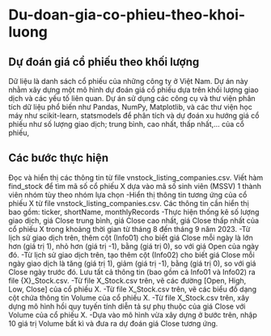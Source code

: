 # Du-doan-gia-co-phieu-theo-khoi-luong
## Dự đoán giá cổ phiếu theo khối lượng 

Dữ liệu là danh sách cổ phiếu của những công ty ở Việt Nam. Dự án này nhằm xây dựng một mô hình dự đoán giá cổ phiếu dựa trên khối lượng giao dịch và các yếu tố liên quan. Dự án sử dụng các công cụ và thư viện phân tích dữ liệu phổ biến như Pandas, NumPy, Matplotlib, và các thư viện học máy như scikit-learn, statsmodels để phân tích và dự đoán xu hướng giá cổ phiếu như số lượng giao dịch; trung bình, cao nhất, thấp nhất,... của cổ phiếu, 

## Các bước thực hiện
Đọc và hiển thị các thông tin từ file vnstock_listing_companies.csv.
Viết hàm find_stock để tìm mã số cổ phiếu X dựa vào mã số sinh viên (MSSV) 1 thành viên nhóm tùy theo nhóm lựa chọn
-Hiển thị thông tin tương ứng của cổ phiếu X từ file vnstock_listing_companies.csv. Các thông tin cần hiển thị bao gồm: ticker, shortName, monthlyRecords
-Thực hiện thống kê số lượng giao dịch, giá Close trung bình, giá Close cao nhất, giá Close thấp nhất của cổ phiếu X trong khoảng thời gian từ tháng 8 đến tháng 9 năm 2023.
-Từ lịch sử giao dịch trên, thêm cột (Info01) cho biết giá Close mỗi ngày là lớn hơn (giá trị 1), nhỏ hơn (giá trị -1), bằng (giá trị 0), so với giá Open của ngày đó.
-Từ lịch sử giao dịch trên, tạo thêm cột (Info02) cho biết giá Close mỗi ngày giao dịch là tăng (giá trị 1), giảm (giá trị -1), bằng (giá trị 0), so với giá Close ngày trước đó. Lưu tất cả thông tin (bao gồm cả Info01 và Info02) ra file {X}_Stock.csv.
-Từ file X_Stock.csv trên, vẽ các đường [Open, High, Low, Close] của cổ phiếu X.
-Từ file X_Stock.csv trên, vẽ các biểu đồ dạng cột chứa thông tin Volume của cổ phiếu X.
-Từ file X_Stock.csv trên, xây dựng mô hình hồi quy tuyến tính diễn tả sự phụ thuộc của giá Close với Volume của cổ phiếu X.
-Dựa vào mô hình vừa xây dựng ở bước trên, nhập 10 giá trị Volume bất kì và đưa ra dự đoán giá Close tương ứng.
